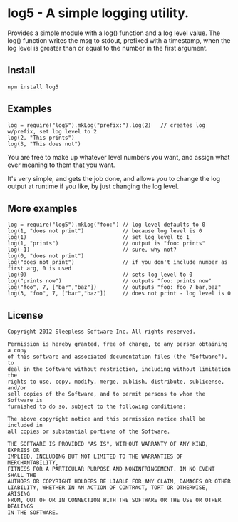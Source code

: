 
# log5 - A simple logging utility.  

Provides a simple module with a log() function and a log level value.
The log() function writes the msg to stdout, prefixed with a timestamp, when
the log level is greater than or equal to the number in the first argument.


## Install
	
	npm install log5

## Examples

	log = require("log5").mkLog("prefix:").log(2)	// creates log w/prefix, set log level to 2
	log(2, "This prints")
	log(3, "This does not")	

You are free to make up whatever level numbers you want, and assign what ever meaning to them that 
you want.

It's very simple, and gets the job done, and allows you to change the log output at
runtime if you like, by just changing the log level.

## More examples

	log = require("log5").mkLog("foo:")	// log level defaults to 0
	log(1, "does not print")			// because log level is 0
	log(1)								// set log level to 1
	log(1, "prints")					// output is "foo: prints"
	log(-1)								// sure, why not?
	log(0, "does not print")
	log("does not print")				// if you don't include number as first arg, 0 is used
	log(0)								// sets log level to 0
	log("prints now")					// outputs "foo: prints now"
	log("foo", 7, ["bar","baz"])		// outputs "foo: foo 7 bar,baz"
	log(3, "foo", 7, ["bar","baz"])		// does not print - log level is 0

## License

	Copyright 2012 Sleepless Software Inc. All rights reserved.

	Permission is hereby granted, free of charge, to any person obtaining a copy
	of this software and associated documentation files (the "Software"), to
	deal in the Software without restriction, including without limitation the
	rights to use, copy, modify, merge, publish, distribute, sublicense, and/or
	sell copies of the Software, and to permit persons to whom the Software is
	furnished to do so, subject to the following conditions:

	The above copyright notice and this permission notice shall be included in
	all copies or substantial portions of the Software.

	THE SOFTWARE IS PROVIDED "AS IS", WITHOUT WARRANTY OF ANY KIND, EXPRESS OR
	IMPLIED, INCLUDING BUT NOT LIMITED TO THE WARRANTIES OF MERCHANTABILITY,
	FITNESS FOR A PARTICULAR PURPOSE AND NONINFRINGEMENT. IN NO EVENT SHALL THE
	AUTHORS OR COPYRIGHT HOLDERS BE LIABLE FOR ANY CLAIM, DAMAGES OR OTHER
	LIABILITY, WHETHER IN AN ACTION OF CONTRACT, TORT OR OTHERWISE, ARISING
	FROM, OUT OF OR IN CONNECTION WITH THE SOFTWARE OR THE USE OR OTHER DEALINGS
	IN THE SOFTWARE. 
